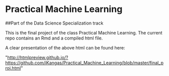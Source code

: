 # Practical Machine Learning
##Part of the Data Science Specialization track

This is the final project of the class Practical Machine Learning. The current repo contains an Rmd and a compiled html file.

A clear presentation of the above html can be found here:

"http://htmlpreview.github.io/?https://github.com/iKangas/Practical_Machine_Learning/blob/master/final_proj.html"
